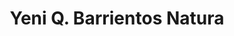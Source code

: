 ---
title: "Yeni Q. Barrientos Natura"
url: /ciudad-autonoma-de-buenos-aires/yeni-q-barrientos-natura/
shop: perfumería
---